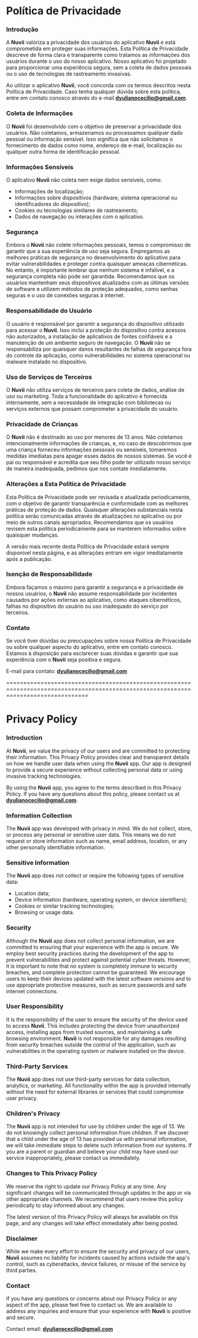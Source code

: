 # Política de Privacidade

### Introdução
A **Nuvii** valoriza a privacidade dos usuários do aplicativo **Nuvii** e está comprometida em proteger suas informações. Esta Política de Privacidade descreve de forma clara e transparente como tratamos as informações dos usuários durante o uso do nosso aplicativo. Nosso aplicativo foi projetado para proporcionar uma experiência segura, sem a coleta de dados pessoais ou o uso de tecnologias de rastreamento invasivas.

Ao utilizar o aplicativo **Nuvii**, você concorda com os termos descritos nesta Política de Privacidade. Caso tenha qualquer dúvida sobre esta política, entre em contato conosco através do e-mail **dyulianocecilio@gmail.com**.

### Coleta de Informações
O **Nuvii** foi desenvolvido com o objetivo de preservar a privacidade dos usuários. Não coletamos, armazenamos ou processamos qualquer dado pessoal ou informação sensível. Isso significa que não solicitamos o fornecimento de dados como nome, endereço de e-mail, localização ou qualquer outra forma de identificação pessoal.

### Informações Sensíveis
O aplicativo **Nuvii** não coleta nem exige dados sensíveis, como:
- Informações de localização;
- Informações sobre dispositivos (hardware, sistema operacional ou identificadores do dispositivo);
- Cookies ou tecnologias similares de rastreamento;
- Dados de navegação ou interações com o aplicativo.

### Segurança
Embora o **Nuvii** não colete informações pessoais, temos o compromisso de garantir que a sua experiência de uso seja segura. Empregamos as melhores práticas de segurança no desenvolvimento do aplicativo para evitar vulnerabilidades e proteger contra quaisquer ameaças cibernéticas. No entanto, é importante lembrar que nenhum sistema é infalível, e a segurança completa não pode ser garantida. Recomendamos que os usuários mantenham seus dispositivos atualizados com as últimas versões de software e utilizem métodos de proteção adequados, como senhas seguras e o uso de conexões seguras à internet.

### Responsabilidade do Usuário
O usuário é responsável por garantir a segurança do dispositivo utilizado para acessar o **Nuvii**. Isso inclui a proteção do dispositivo contra acessos não autorizados, a instalação de aplicativos de fontes confiáveis e a manutenção de um ambiente seguro de navegação. O **Nuvii** não se responsabiliza por quaisquer danos resultantes de falhas de segurança fora do controle da aplicação, como vulnerabilidades no sistema operacional ou malware instalado no dispositivo.

### Uso de Serviços de Terceiros
O **Nuvii** não utiliza serviços de terceiros para coleta de dados, análise de uso ou marketing. Toda a funcionalidade do aplicativo é fornecida internamente, sem a necessidade de integração com bibliotecas ou serviços externos que possam comprometer a privacidade do usuário.

### Privacidade de Crianças
O **Nuvii** não é destinado ao uso por menores de 13 anos. Não coletamos intencionalmente informações de crianças, e, no caso de descobrirmos que uma criança forneceu informações pessoais ou sensíveis, tomaremos medidas imediatas para apagar esses dados de nossos sistemas. Se você é pai ou responsável e acredita que seu filho pode ter utilizado nosso serviço de maneira inadequada, pedimos que nos contate imediatamente.

### Alterações a Esta Política de Privacidade
Esta Política de Privacidade pode ser revisada e atualizada periodicamente, com o objetivo de garantir transparência e conformidade com as melhores práticas de proteção de dados. Quaisquer alterações substanciais nesta política serão comunicadas através de atualizações no aplicativo ou por meio de outros canais apropriados. Recomendamos que os usuários revisem esta política periodicamente para se manterem informados sobre quaisquer mudanças.

A versão mais recente desta Política de Privacidade estará sempre disponível nesta página, e as alterações entram em vigor imediatamente após a publicação.

### Isenção de Responsabilidade
Embora façamos o máximo para garantir a segurança e a privacidade de nossos usuários, o **Nuvii** não assume responsabilidade por incidentes causados por ações externas ao aplicativo, como ataques cibernéticos, falhas no dispositivo do usuário ou uso inadequado do serviço por terceiros.

### Contato
Se você tiver dúvidas ou preocupações sobre nossa Política de Privacidade ou sobre qualquer aspecto do aplicativo, entre em contato conosco. Estamos à disposição para esclarecer suas dúvidas e garantir que sua experiência com o **Nuvii** seja positiva e segura.

E-mail para contato: **dyulianocecilio@gmail.com**




====================================================================================================================================




# Privacy Policy

### Introduction
At **Nuvii**, we value the privacy of our users and are committed to protecting their information. This Privacy Policy provides clear and transparent details on how we handle user data when using the **Nuvii** app. Our app is designed to provide a secure experience without collecting personal data or using invasive tracking technologies.

By using the **Nuvii** app, you agree to the terms described in this Privacy Policy. If you have any questions about this policy, please contact us at **dyulianocecilio@gmail.com**.

### Information Collection
The **Nuvii** app was developed with privacy in mind. We do not collect, store, or process any personal or sensitive user data. This means we do not request or store information such as name, email address, location, or any other personally identifiable information.

### Sensitive Information
The **Nuvii** app does not collect or require the following types of sensitive data:
- Location data;
- Device information (hardware, operating system, or device identifiers);
- Cookies or similar tracking technologies;
- Browsing or usage data.

### Security
Although the **Nuvii** app does not collect personal information, we are committed to ensuring that your experience with the app is secure. We employ best security practices during the development of the app to prevent vulnerabilities and protect against potential cyber threats. However, it is important to note that no system is completely immune to security breaches, and complete protection cannot be guaranteed. We encourage users to keep their devices updated with the latest software versions and to use appropriate protective measures, such as secure passwords and safe internet connections.

### User Responsibility
It is the responsibility of the user to ensure the security of the device used to access **Nuvii**. This includes protecting the device from unauthorized access, installing apps from trusted sources, and maintaining a safe browsing environment. **Nuvii** is not responsible for any damages resulting from security breaches outside the control of the application, such as vulnerabilities in the operating system or malware installed on the device.

### Third-Party Services
The **Nuvii** app does not use third-party services for data collection, analytics, or marketing. All functionality within the app is provided internally without the need for external libraries or services that could compromise user privacy.

### Children's Privacy
The **Nuvii** app is not intended for use by children under the age of 13. We do not knowingly collect personal information from children. If we discover that a child under the age of 13 has provided us with personal information, we will take immediate steps to delete such information from our systems. If you are a parent or guardian and believe your child may have used our service inappropriately, please contact us immediately.

### Changes to This Privacy Policy
We reserve the right to update our Privacy Policy at any time. Any significant changes will be communicated through updates in the app or via other appropriate channels. We recommend that users review this policy periodically to stay informed about any changes.

The latest version of this Privacy Policy will always be available on this page, and any changes will take effect immediately after being posted.

### Disclaimer
While we make every effort to ensure the security and privacy of our users, **Nuvii** assumes no liability for incidents caused by actions outside the app's control, such as cyberattacks, device failures, or misuse of the service by third parties.

### Contact
If you have any questions or concerns about our Privacy Policy or any aspect of the app, please feel free to contact us. We are available to address any inquiries and ensure that your experience with **Nuvii** is positive and secure.

Contact email: **dyulianocecilio@gmail.com**